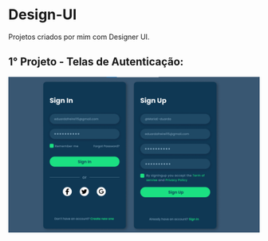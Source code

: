 # Design-UI
 Projetos criados por mim com Designer UI.

## 1° Projeto - Telas de Autenticação: 
<img width=600px src="https://github.com/MariaE-duarda/Imagens/blob/main/dupla%20tela.png?raw=true">
